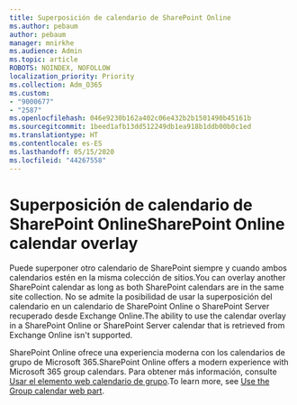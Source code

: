 ```yaml
---
title: Superposición de calendario de SharePoint Online
ms.author: pebaum
author: pebaum
manager: mnirkhe
ms.audience: Admin
ms.topic: article
ROBOTS: NOINDEX, NOFOLLOW
localization_priority: Priority
ms.collection: Adm_O365
ms.custom:
- "9000677"
- "2587"
ms.openlocfilehash: 046e9230b162a402c06e432b2b1501490b45161b
ms.sourcegitcommit: 1beed1afb13dd512249db1ea918b1ddb00b0c1ed
ms.translationtype: HT
ms.contentlocale: es-ES
ms.lasthandoff: 05/15/2020
ms.locfileid: "44267558"
---
```

# <a name="sharepoint-online-calendar-overlay"></a><span data-ttu-id="c1800-102">Superposición de calendario de SharePoint Online</span><span class="sxs-lookup"><span data-stu-id="c1800-102">SharePoint Online calendar overlay</span></span>

<span data-ttu-id="c1800-103">Puede superponer otro calendario de SharePoint siempre y cuando ambos calendarios estén en la misma colección de sitios.</span><span class="sxs-lookup"><span data-stu-id="c1800-103">You can overlay another SharePoint calendar as long as both SharePoint calendars are in the same site collection.</span></span> <span data-ttu-id="c1800-104">No se admite la posibilidad de usar la superposición del calendario en un calendario de SharePoint Online o SharePoint Server recuperado desde Exchange Online.</span><span class="sxs-lookup"><span data-stu-id="c1800-104">The ability to use the calendar overlay in a SharePoint Online or SharePoint Server calendar that is retrieved from Exchange Online isn't supported.</span></span>

<span data-ttu-id="c1800-105">SharePoint Online ofrece una experiencia moderna con los calendarios de grupo de Microsoft 365.</span><span class="sxs-lookup"><span data-stu-id="c1800-105">SharePoint Online offers a modern experience with Microsoft 365 group calendars.</span></span> <span data-ttu-id="c1800-106">Para obtener más información, consulte [Usar el elemento web calendario de grupo](https://support.microsoft.com/es-ES/office/use-the-group-calendar-web-part-eaf3c04d-5699-48cb-8b5e-3caa887d51ce).</span><span class="sxs-lookup"><span data-stu-id="c1800-106">To learn more, see [Use the Group calendar web part](https://support.microsoft.com/es-ES/office/use-the-group-calendar-web-part-eaf3c04d-5699-48cb-8b5e-3caa887d51ce).</span></span>
